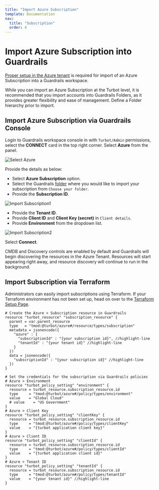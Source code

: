 ```yaml
---
title: "Import Azure Subscription"
template: Documentation
nav:
  title: "Subscription"
  order: 4
---
```


# Import Azure Subscription into Guardrails

[Proper setup in the Azure tenant](integrations/azure/import) is required for import of an Azure Subscription into a Guardrails workspace.

While you can import an Azure Subscription at the Turbot level, it is recommended that you import accounts into Guardrails Folders, as it provides greater flexibility and ease of management. Define a Folder hierarchy prior to import.

## Import Azure Subscription via Guardrails Console

Login to Guardrails workspace console in with `Turbot/Admin` permissions, select the  **CONNECT** card in the top right corner. Select **Azure** from the panel.

![Select Azure](/images/docs/guardrails/guides/azure/import/subscription/select-azure.png)

Provide the details as below:

- Select **Azure Subscription** option.
- Select the Guardrails [folder](/guardrails/docs/concepts/resources/hierarchy#folders) where you would like to import your subscription from `Choose your folder`.
- Provide the **Subscription ID**.

![Import Subscription1](/images/docs/guardrails/guides/azure/import/subscription/import-subscription1.png)

- Provide the **Tenant ID**.
- Provide **Client ID** and **Client Key (secret)** in `Client details`.
- Provide **Environment** from the dropdown list.

![Import Subscription2 ](/images/docs/guardrails/guides/azure/import/subscription/import-subscription2.png)

Select **Connect**.

CMDB and Discovery controls are enabled by default and Guardrails will begin discovering the resources in the Azure Tenant. Resources will start appearing right away, and resource discovery will continue to run in the background.

## Import Subscription via Terraform

Administrators can easily import subscriptions using Terraform. If your Terraform environment has not been set up, head on over to the
[Terraform Setup Page](reference/terraform/setup).

```hcl
# Create the Azure > Subscription resource in Guardrails
resource "turbot_resource" "subscription_resource" {
  parent = var.parent_resource
  type   = "tmod:@turbot/azure#/resource/types/subscription"
  metadata = jsonencode({
    "azure" : {
      "subscriptionId" : "{your subscription id}", //highlight-line
      "tenantId" : "{your tenant id}" //highlight-line
    }
  })
  data = jsonencode({
    "subscriptionId" : "{your subscription id}" //highlight-line
  })
}

# Set the credentials for the subscription via Guardrails policies
# Azure > Environment
resource "turbot_policy_setting" "environment" {
  resource = turbot_resource.subscription_resource.id
  type     = "tmod:@turbot/azure#/policy/types/environment"
  value    = "Global Cloud"
  # value    = "US Government"
}
# Azure > Client Key
resource "turbot_policy_setting" "clientKey" {
  resource = turbot_resource.subscription_resource.id
  type     = "tmod:@turbot/azure#/policy/types/clientKey"
  value    = "{turbot application client key}"
}
# Azure > Client ID
resource "turbot_policy_setting" "clientId" {
  resource = turbot_resource.subscription_resource.id
  type     = "tmod:@turbot/azure#/policy/types/clientId"
  value    = "{turbot application client id}"
}
# Azure > Tenant ID
resource "turbot_policy_setting" "tenantId" {
  resource = turbot_resource.subscription_resource.id
  type     = "tmod:@turbot/azure#/policy/types/tenantId"
  value    = "{your tenant id}" //highlight-line
}
```
